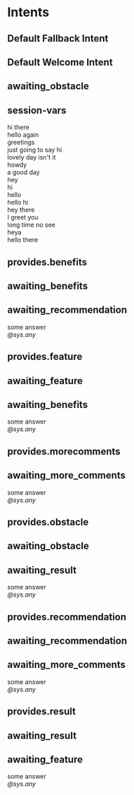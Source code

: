 <h1>Intents</h1><h2 href="#default-fallback-intent">Default Fallback Intent</h2><h2 href="#default-welcome-intent">Default Welcome Intent</h2><h2>awaiting_obstacle</h2><h2>session-vars</h2>hi there<br/>hello again<br/>greetings<br/>just going to say hi<br/>lovely day isn't it<br/>howdy<br/>a good day<br/>hey<br/>hi<br/>hello<br/>hello hi<br/>hey there<br/>I greet you<br/>long time no see<br/>heya<br/>hello there<br/><h2 href="#providesbenefits">provides.benefits</h2><h2>awaiting_benefits</h2><h2>awaiting_recommendation</h2>some answer<br/><i>@sys.any</i><h2 href="#providesfeature">provides.feature</h2><h2>awaiting_feature</h2><h2>awaiting_benefits</h2>some answer<br/><i>@sys.any</i><h2 href="#providesmorecomments">provides.morecomments</h2><h2>awaiting_more_comments</h2>some answer<br/><i>@sys.any</i><h2 href="#providesobstacle">provides.obstacle</h2><h2>awaiting_obstacle</h2><h2>awaiting_result</h2>some answer<br/><i>@sys.any</i><h2 href="#providesrecommendation">provides.recommendation</h2><h2>awaiting_recommendation</h2><h2>awaiting_more_comments</h2>some answer<br/><i>@sys.any</i><h2 href="#providesresult">provides.result</h2><h2>awaiting_result</h2><h2>awaiting_feature</h2>some answer<br/><i>@sys.any</i>

